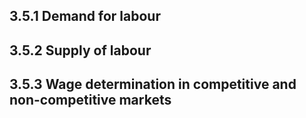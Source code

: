 ## 3.5.1 Demand for labour 

## 3.5.2 Supply of labour 

## 3.5.3 Wage determination in competitive and non-competitive markets 

